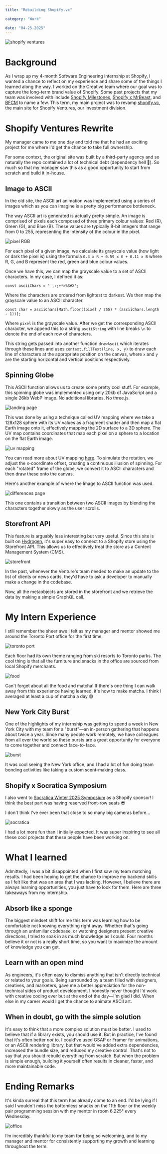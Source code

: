 ```yaml
---
title: "Rebuilding Shopify.vc"

category: "Work"

date: "04-25-2025"
---
```


![shopify ventures](/img/blog/shopify/shopify_ventures.webp)

# Background

As I wrap up my 4-month Software Engineering internship at Shopify, I wanted a chance to reflect on my experience and share some of the things I learned along the way. I worked on the Creative team where our goal was to capture the long-term brand value of Shopify. Some past projects that my team was involved with include [Shopify Milestones](https://milestones.shopify.com/), [Shopify x MrBeast](https://www.shopify.com/mrbeast), and [BFCM](https://bfcm.shopify.com/) to name a few. This term, my main project was to revamp [shopify.vc](https://shopify.vc/), the main site for Shopify Ventures, our investment division.

# Shopify Ventures Rewrite

My manager came to me one day and told me that he had an exciting project for me where I'd get the chance to take full ownership.

For some context, the original site was built by a third-party agency and so naturally the repo contained a lot of technical debt (dependency hell 🥲). So much so that my manager saw this as a good opportunity to start from scratch and build it in-house.

## Image to ASCII

In the old site, the ASCII art animation was implemented using a series of images which as you can imagine is a pretty big performance bottleneck.

The way ASCII art is generated is actually pretty simple. An image is comprised of pixels each composed of three primary colour values: Red (R), Green (G), and Blue (B). These values are typically 8-bit integers that range from 0 to 255, representing the intensity of the colour in the pixel.

![pixel RGB](/img/blog/shopify/pixel_rgb.webp)

For each pixel of a given image, we calculate its grayscale value (how light or dark the pixel is) using the formula `0.3 x R + 0.59 x G + 0.11 x B` where R, G, and B represent the red, green and blue colour values.

Once we have this, we can map the grayscale value to a set of ASCII characters. In my case, I defined it as:

`const asciiChars = ' ,:;+*>%S#X';`

Where the characters are ordered from lightest to darkest. We then map the grayscale value to an ASCII character.

`const char = asciiChars[Math.floor((pixel / 255) * (asciiChars.length - 1))];`

Where `pixel` is the grayscale value. After we get the corresponding ASCII character, we append this to a string `asciiString` with line breaks `\n` to denote the end of each row of characters.

This string gets passed into another function `drawAscii` which iterates through these lines and uses `context.fillText(line, x, y)` to draw each line of characters at the appropriate position on the canvas, where `x` and `y` are the starting horizontal and vertical positions respectively.

## Spinning Globe

This ASCII function allows us to create some pretty cool stuff. For example, this spinning globe was implemented using only 20kb of JavaScript and a single 26kb WebP image. No additional libraries. No three.js.

![landing page](/img/blog/shopify/landing_page.gif)

This was done by using a technique called UV mapping where we take a 128x128 sphere with its UV values as a fragment shader and then map a flat Earth image onto it, effectively mapping the 2D surface to a 3D sphere. The UV map contains coordinates that map each pixel on a sphere to a location on the flat Earth image.

![uv mapping](/img/blog/shopify/uv_mapping.webp)

You can read more about UV mapping [here](https://en.wikipedia.org/wiki/UV_mapping). To simulate the rotation, we adjust the x-coordinate offset, creating a continuous illusion of spinning. For each "rotated" frame of the globe, we convert it to ASCII characters and then draw these onto the canvas.

Here's another example of where the Image to ASCII function was used.

![differences page](/img/blog/shopify/differences_page.gif)

This one contains a transition between two ASCII images by blending the characters together slowly as the user scrolls.

## Storefront API

This feature is arguably less interesting but very useful. Since this site is built on [Hydrogen](https://hydrogen.shopify.dev/), it's super easy to connect to a Shopify store using the Storefront API. This allows us to effectively treat the store as a Content Management System (CMS).

![storefront](/img/blog/shopify/storefront.webp)

In the past, whenever the Venture's team needed to make an update to the list of clients or news cards, they'd have to ask a developer to manually make a change in the codebase.

Now, all the metaobjects are stored in the storefront and we retrieve the data by making a simple GraphQL call.

# My Intern Experience

I still remember the sheer awe I felt as my manager and mentor showed me around the Toronto Port office for the first time.

![toronto port](/img/blog/shopify/toronto_port.webp)

Each floor had its own theme ranging from ski resorts to Toronto parks. The cool thing is that all the furniture and snacks in the office are sourced from local Shopify merchants.

![food](/img/blog/shopify/food.webp)

Can't forget about all the food and matcha! If there's one thing I can walk away from this experience having learned, it's how to make matcha. I think I averaged at least a cup of matcha a day 😅

## New York City Burst

One of the highlights of my internship was getting to spend a week in New York City with my team for a "burst"—an in-person gathering that happens about twice a year. Since many people work remotely, we have colleagues from all over the world so these bursts are a great opportunity for everyone to come together and connect face-to-face.

![burst](/img/blog/shopify/burst.webp)

It was cool seeing the New York office, and I had a lot of fun doing team bonding activities like taking a custom scent-making class.

## Shopify x Socratica Symposium

I also went to [Socratica Winter 2025 Symposium](https://symposium.socratica.info/) as a Shopify sponsor! I think the best part was having reserved front-row seats 😎

I don't think I've ever been that close to so many big cameras before...

![socratica](/img/blog/shopify/socratica.webp)

I had a lot more fun than I initially expected. It was super inspiring to see all these cool projects that these people have been working on.

# What I learned

Admittedly, I was a bit disappointed when I first saw my team matching results. I had been hoping to get the chance to improve my backend skills as I felt like that was an area that I was lacking. However, I believe there are always learning opportunities, you just have to look for them. Here are three takeaways from my internship.

## Absorb like a sponge

The biggest mindset shift for me this term was learning how to be comfortable not knowing everything right away. Whether that's going through an unfamiliar codebase, or watching designers present creative directions, I tried to soak in as much knowledge as I could. Four months believe it or not is a really short time, so you want to maximize the amount of knowledge you can get.

## Learn with an open mind

As engineers, it's often easy to dismiss anything that isn't directly technical or related to your goals. Being surrounded by a team filled with designers, creatives, and marketers, gave me a better appreciation for the non-technical sides of product development. I honestly never thought I'd work with creative coding ever but at the end of the day—I'm glad I did. When else in my career would I get the chance to animate ASCII art.

## When in doubt, go with the simple solution

It's easy to think that a more complex solution must be better. I used to believe that if a library exists, you should use it. But in practice, I've found that it's often better _not_ to. I could've used GSAP or Framer for animations, or an ASCII rendering library, but that would've added extra dependencies, increased the bundle size, and reduced my creative control. That's not to say that you should rebuild everything from scratch. But when the problem is simple enough, building it yourself often results in cleaner, faster, and more maintainable code.

# Ending Remarks

It's kinda surreal that this term has already come to an end. I'd be lying if I said I wouldn't miss the bottomless snacks on the 11th floor or the weekly pair programming session with my mentor in room 6.225° every Wednesday.

![office](/img/blog/shopify/office.webp)

I’m incredibly thankful to my team for being so welcoming, and to my manager and mentor for consistently supporting my growth and learning throughout the term.
